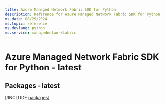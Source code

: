 ```yaml
---
title: Azure Managed Network Fabric SDK for Python
description: Reference for Azure Managed Network Fabric SDK for Python
ms.date: 08/29/2024
ms.topic: reference
ms.devlang: python
ms.service: managednetworkfabric
---
```

# Azure Managed Network Fabric SDK for Python - latest
## Packages - latest
[!INCLUDE [packages](managed-network-fabric-index.md)]